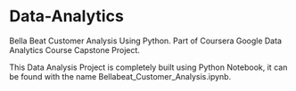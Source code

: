 # Data-Analytics


Bella Beat Customer Analysis Using Python. Part of Coursera Google Data Analytics Course Capstone Project. 

This Data Analysis Project is completely built using Python Notebook, it can be found with the name Bellabeat_Customer_Analysis.ipynb.
